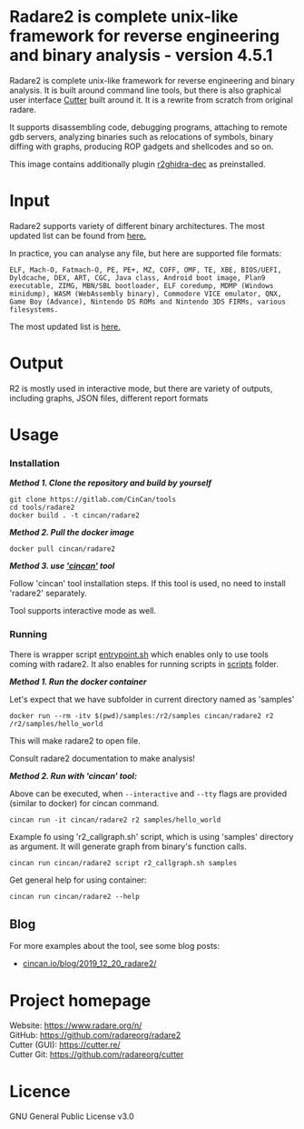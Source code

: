 # Radare2 is complete unix-like framework for reverse engineering and binary analysis - version 4.5.1

Radare2 is complete unix-like framework for reverse engineering and binary analysis. It is built around command line tools, but there is also graphical user interface [Cutter](https://cutter.re/) built around it.
It is a rewrite from scratch from original radare.

It supports disassembling code, debugging programs, attaching to remote gdb servers, analyzing binaries such as relocations of symbols, binary diffing with graphs, producing ROP gadgets and shellcodes and so on.

This image contains additionally plugin [r2ghidra-dec](https://github.com/radareorg/r2ghidra-dec) as preinstalled.

# Input

Radare2 supports variety of different binary architectures. The most updated list  can be found from [here.](https://github.com/radareorg/radare2#architectures)

In practice, you can analyse any file, but here are supported file formats:

```
ELF, Mach-O, Fatmach-O, PE, PE+, MZ, COFF, OMF, TE, XBE, BIOS/UEFI, Dyldcache, DEX, ART, CGC, Java class, Android boot image, Plan9 executable, ZIMG, MBN/SBL bootloader, ELF coredump, MDMP (Windows minidump), WASM (WebAssembly binary), Commodore VICE emulator, QNX, Game Boy (Advance), Nintendo DS ROMs and Nintendo 3DS FIRMs, various filesystems.
```
The most updated list is [here.](https://github.com/radareorg/radare2#file-formats)

# Output

R2 is mostly used in interactive mode, but there are variety of outputs, including graphs, JSON files, different report formats

# Usage


### Installation

***Method 1. Clone the repository and build by yourself***

```
git clone https://gitlab.com/CinCan/tools
cd tools/radare2
docker build . -t cincan/radare2
```

***Method 2. Pull the docker image*** 

```
docker pull cincan/radare2
```

***Method 3. use ['cincan'](https://gitlab.com/CinCan/cincan-command) tool*** 

Follow 'cincan' tool installation steps. If this tool is used, no need to install 'radare2' separately.

Tool supports interactive mode as well.

### Running

There is wrapper script [entrypoint.sh](entrypoint.sh) which enables only to use tools coming with radare2. It also enables for running scripts in [scripts](scripts) folder.

***Method 1. Run the docker container***

Let's expect that we have subfolder in current directory named as 'samples'

```
docker run --rm -itv $(pwd)/samples:/r2/samples cincan/radare2 r2 /r2/samples/hello_world
```

This will make radare2 to open file.

Consult radare2 documentation to make analysis!


***Method 2. Run with 'cincan' tool:***

Above can be executed, when `--interactive` and `--tty` flags are provided (similar to docker) for cincan command.

```
cincan run -it cincan/radare2 r2 samples/hello_world
```

Example fo using 'r2_callgraph.sh' script, which is using 'samples' directory as argument.
It will generate graph from binary's function calls.

```
cincan run cincan/radare2 script r2_callgraph.sh samples
```

Get general help for using container:

```
cincan run cincan/radare2 --help
```

## Blog

For more examples about the tool, see some blog posts:

  * [cincan.io/blog/2019_12_20_radare2/](https://gitlab.com/CinCan/cincan.io/blob/master/site/blog/2019_12_20_radare2.md)


# Project homepage

Website: https://www.radare.org/n/  
GitHub: https://github.com/radareorg/radare2  
Cutter (GUI): https://cutter.re/  
Cutter Git: https://github.com/radareorg/cutter

# Licence

GNU General Public License v3.0
